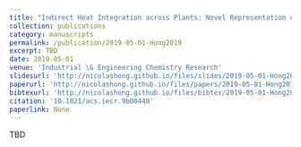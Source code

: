 ```yaml
---
title: "Indirect Heat Integration across Plants: Novel Representation of Intermediate Fluid Circles"
collection: publications
category: manuscripts
permalink: /publication/2019-05-01-Hong2019
excerpt: TBD
date: 2019-05-01
venue: 'Industrial \& Engineering Chemistry Research'
slidesurl: 'http://nicolashong.github.io/files/slides/2019-05-01-Hong2019.pdf'
paperurl: 'http://nicolashong.github.io/files/papers/2019-05-01-Hong2019.pdf'
bibtexurl: 'http://nicolashong.github.io/files/bibtex/2019-05-01-Hong2019.bib'
citation: '10.1021/acs.iecr.9b00440'
paperlink: None
---
```


TBD
